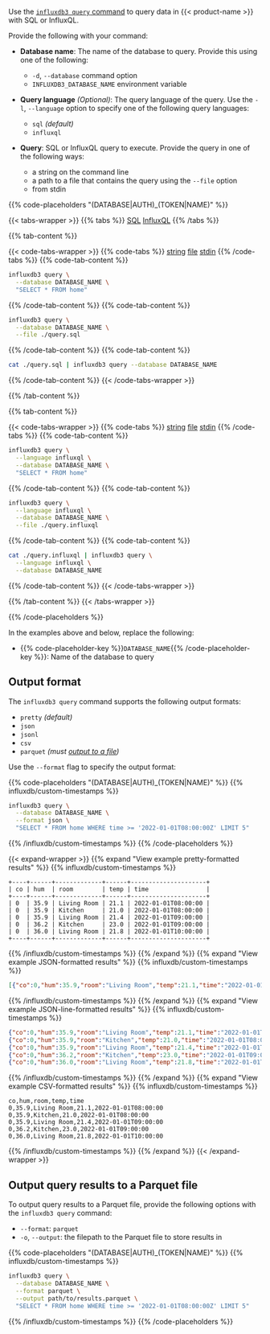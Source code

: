 
Use the [`influxdb3 query` command](/influxdb3/version/reference/cli/influxdb3/query/)
to query data in {{< product-name >}} with SQL or InfluxQL.

Provide the following with your command:

<!-- - **Authorization token**: A [authorization token](/influxdb3/version/admin/tokens/#database-tokens)
  with read permissions on the queried database.
  Provide this using one of the following:
  
  - `--token` command option
  - `INFLUXDB3_AUTH_TOKEN` environment variable -->

- **Database name**: The name of the database to query.
  Provide this using one of the following:
  
  - `-d`, `--database` command option
  - `INFLUXDB3_DATABASE_NAME` environment variable

- **Query language** <em class="op65">(Optional)</em>: The query language of the query.
  Use the `-l`, `--language` option to specify one of the following query languages:
  
  - `sql` _(default)_
  - `influxql`

- **Query**: SQL or InfluxQL query to execute. Provide the query in one of the 
  following ways:
  
  - a string on the command line
  - a path to a file that contains the query using the `--file` option
  - from stdin

{{% code-placeholders "(DATABASE|AUTH)_(TOKEN|NAME)" %}}

{{< tabs-wrapper >}}
{{% tabs %}}
[SQL](#)
[InfluxQL](#)
{{% /tabs %}}

{{% tab-content %}}

<!--------------------------------- BEGIN SQL --------------------------------->

{{< code-tabs-wrapper >}}
{{% code-tabs %}}
[string](#)
[file](#)
[stdin](#)
{{% /code-tabs %}}
{{% code-tab-content %}}
<!--pytest.mark.skip-->

```bash
influxdb3 query \
  --database DATABASE_NAME \
  "SELECT * FROM home"
```
{{% /code-tab-content %}}
{{% code-tab-content %}}
<!--pytest.mark.skip-->

```bash
influxdb3 query \
  --database DATABASE_NAME \
  --file ./query.sql
```
{{% /code-tab-content %}}
{{% code-tab-content %}}
<!--pytest.mark.skip-->

```bash
cat ./query.sql | influxdb3 query --database DATABASE_NAME
```
{{% /code-tab-content %}}
{{< /code-tabs-wrapper >}}

<!---------------------------------- END SQL ---------------------------------->

{{% /tab-content %}}

{{% tab-content %}}

<!------------------------------- BEGIN INFLUXQL ------------------------------>

{{< code-tabs-wrapper >}}
{{% code-tabs %}}
[string](#)
[file](#)
[stdin](#)
{{% /code-tabs %}}
{{% code-tab-content %}}
<!--pytest.mark.skip-->

```bash
influxdb3 query \
  --language influxql \
  --database DATABASE_NAME \
  "SELECT * FROM home"
```
{{% /code-tab-content %}}
{{% code-tab-content %}}
<!--pytest.mark.skip-->

```bash
influxdb3 query \
  --language influxql \
  --database DATABASE_NAME \
  --file ./query.influxql
```
{{% /code-tab-content %}}
{{% code-tab-content %}}
<!--pytest.mark.skip-->

```bash
cat ./query.influxql | influxdb3 query \
  --language influxql \
  --database DATABASE_NAME
```
{{% /code-tab-content %}}
{{< /code-tabs-wrapper >}}

<!-------------------------------- END INFLUXQL ------------------------------->

{{% /tab-content %}}
{{< /tabs-wrapper >}}

{{% /code-placeholders %}}

In the examples above and below, replace the following:

<!-- - {{% code-placeholder-key %}}`AUTH_TOKEN`{{% /code-placeholder-key %}}:
  Database token with read access to the queried database -->
- {{% code-placeholder-key %}}`DATABASE_NAME`{{% /code-placeholder-key %}}:
  Name of the database to query

## Output format

The `influxdb3 query` command supports the following output formats:

- `pretty` _(default)_
- `json`
- `jsonl`
- `csv`
- `parquet` _(must [output to a file](#output-query-results-to-a-parquet-file))_

Use the `--format` flag to specify the output format:

{{% code-placeholders "(DATABASE|AUTH)_(TOKEN|NAME)" %}}
{{% influxdb/custom-timestamps %}}
```sh
influxdb3 query \
  --database DATABASE_NAME \
  --format json \
  "SELECT * FROM home WHERE time >= '2022-01-01T08:00:00Z' LIMIT 5"
```
{{% /influxdb/custom-timestamps %}}
{{% /code-placeholders %}}

{{< expand-wrapper >}}
{{% expand "View example pretty-formatted results" %}}
{{% influxdb/custom-timestamps %}}
```
+----+------+-------------+------+---------------------+
| co | hum  | room        | temp | time                |
+----+------+-------------+------+---------------------+
| 0  | 35.9 | Living Room | 21.1 | 2022-01-01T08:00:00 |
| 0  | 35.9 | Kitchen     | 21.0 | 2022-01-01T08:00:00 |
| 0  | 35.9 | Living Room | 21.4 | 2022-01-01T09:00:00 |
| 0  | 36.2 | Kitchen     | 23.0 | 2022-01-01T09:00:00 |
| 0  | 36.0 | Living Room | 21.8 | 2022-01-01T10:00:00 |
+----+------+-------------+------+---------------------+
```
{{% /influxdb/custom-timestamps %}}
{{% /expand %}}
{{% expand "View example JSON-formatted results" %}}
{{% influxdb/custom-timestamps %}}
```json
[{"co":0,"hum":35.9,"room":"Living Room","temp":21.1,"time":"2022-01-01T08:00:00"},{"co":0,"hum":35.9,"room":"Kitchen","temp":21.0,"time":"2022-01-01T08:00:00"},{"co":0,"hum":35.9,"room":"Living Room","temp":21.4,"time":"2022-01-01T09:00:00"},{"co":0,"hum":36.2,"room":"Kitchen","temp":23.0,"time":"2022-01-01T09:00:00"},{"co":0,"hum":36.0,"room":"Living Room","temp":21.8,"time":"2022-01-01T10:00:00"}]
```
{{% /influxdb/custom-timestamps %}}
{{% /expand %}}
{{% expand "View example JSON-line-formatted results" %}}
{{% influxdb/custom-timestamps %}}
```json
{"co":0,"hum":35.9,"room":"Living Room","temp":21.1,"time":"2022-01-01T08:00:00"}
{"co":0,"hum":35.9,"room":"Kitchen","temp":21.0,"time":"2022-01-01T08:00:00"}
{"co":0,"hum":35.9,"room":"Living Room","temp":21.4,"time":"2022-01-01T09:00:00"}
{"co":0,"hum":36.2,"room":"Kitchen","temp":23.0,"time":"2022-01-01T09:00:00"}
{"co":0,"hum":36.0,"room":"Living Room","temp":21.8,"time":"2022-01-01T10:00:00"}
```
{{% /influxdb/custom-timestamps %}}
{{% /expand %}}
{{% expand "View example CSV-formatted results" %}}
{{% influxdb/custom-timestamps %}}
```csv
co,hum,room,temp,time
0,35.9,Living Room,21.1,2022-01-01T08:00:00
0,35.9,Kitchen,21.0,2022-01-01T08:00:00
0,35.9,Living Room,21.4,2022-01-01T09:00:00
0,36.2,Kitchen,23.0,2022-01-01T09:00:00
0,36.0,Living Room,21.8,2022-01-01T10:00:00
```
{{% /influxdb/custom-timestamps %}}
{{% /expand %}}
{{< /expand-wrapper >}}

## Output query results to a Parquet file

To output query results to a Parquet file, provide the following options with
the `influxdb3 query` command:

- `--format`: `parquet`
- `-o`, `--output`: the filepath to the Parquet file to store results in

{{% code-placeholders "(DATABASE|AUTH)_(TOKEN|NAME)" %}}
{{% influxdb/custom-timestamps %}}
```sh
influxdb3 query \
  --database DATABASE_NAME \
  --format parquet \
  --output path/to/results.parquet \
  "SELECT * FROM home WHERE time >= '2022-01-01T08:00:00Z' LIMIT 5"
```
{{% /influxdb/custom-timestamps %}}
{{% /code-placeholders %}}
